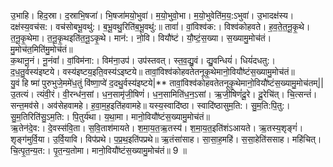 

  
उ॒भाहि। हिद॒स्रा। द॒स्राभि॒षजा॑। भि॒षजा॑मयो॒भुवा॑। म॒यो॒भुवो॒भा। म॒यो॒भुवेति॑म॒य॒:ऽभुवा॑। उ॒भादक्ष॑स्य। दक्ष॑स्य॒वच॑स:। वच॑सोबभू॒वथु॑:। ब॒भू॒वथु॒रिति॑ब॒भू॒वथु॑:॥ तावां॑। वां॒विश्व॑क:। विश्व॑कोहवते। ह॒व॒ते॒त॒नू॒कृ॒थे। त॒नू॒कृ॒थेमा। त॒नू॒कृ॒थइति॑त॒नू॒ऽकृ॒थे। मान॑:। नो॒वि। वियौ॑ष्टं। यौ॒ष्टं॒स॒ख्या। स॒ख्यामु॒मोच॑तं। मु॒मोच॑त॒मिति॑मु॒मोच॑तं॥  
क॒थानू॒नं। नू॒नंवां॑। वां॒विम॑ना:। विम॑ना॒उप॑। उप॑स्तवत्। स्त॒व॒द्यु॒वं। द्यु॒वन्धियं॑। धियं॑दधतु:। द॒ध॒तु॒र्वस्य॑इष्टये। वस्य॑इष्टय॒इति॒वस्य॑ऽइष्टये॥ तावां॒विश्व॑कोहवतेतनूकृ॒थेमानो॒वियौ॑ष्टंस॒ख्यामु॒मोच॑तं॥  
यु॒वं हि ष्मा॑ पुरुभुजे॒ममे॑ध॒तुं वि॑ष्णा॒प्वे॑ द॒दथु॒र्वस्य॑इष्टये|** तावां॒विश्व॑कोहवतेतनूकृ॒थेमानो॒वियौ॑ष्टंस॒ख्यामु॒मोच॑तम्||  
उ॒तत्यं। त्यंवी॒रं। वी॒रन्ध॑न॒सां। ध॒न॒सामृ॑जी॒षिणं॑। ध॒न॒सामिति॑ध॒न॒ऽसां। ऋ॒जी॒षिणं॑दू॒रे। दू॒रेचि॑त्। चि॒त्सन्तं॑। सन्त॒मव॑से। अव॑सेहवामहे। ह॒वा॒म॒ह॒इति॑हवामहे॥ यस्य॒स्वादि॑ष्ठा। स्वादि॑ष्ठासुम॒ति:। सु॒म॒ति:पि॒तु:। सु॒म॒तिरिति॑सु॒ऽम॒ति:। पि॒तुर्य॑था। य॒था॒मा। मानो॒वियौ॑ष्टंस॒ख्यामु॒मोच॑तं॥  
ऋ॒तेन॑दे॒व:। दे॒वस्स॑वि॒ता। स॒वि॒ताश॑मायते। श॒मा॒य॒त॒ऋ॒तस्य॑। श॒मा॒य॒त॒इति॑शंऽआयते। ऋ॒तस्य॒शृङ्गं॑। शृङ्ग॑मुर्वि॒या। उ॒र्वि॒यावि। विप॑प्रथे। प॒प्र॒थ॒इति॑पप्रथे॥ ऋ॒तंसा॑साह। सा॒सा॒ह॒महि॑। स॒सा॒हेति॑ससाह। महि॑चित्। चि॒त्पृ॒त॒न्य॒त:। पृ॒त॒न्य॒तोमा। मानो॒वियौ॑ष्टंस॒ख्यामु॒मोच॑तं॥ 9 ॥  
